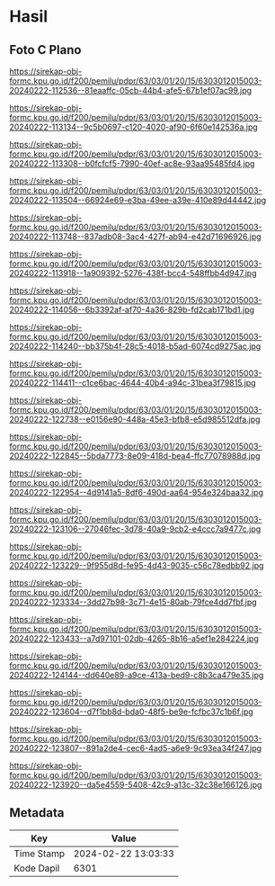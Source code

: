 # Hasil

## Foto C Plano

https://sirekap-obj-formc.kpu.go.id/f200/pemilu/pdpr/63/03/01/20/15/6303012015003-20240222-112536--81eaaffc-05cb-44b4-afe5-67b1ef07ac99.jpg

https://sirekap-obj-formc.kpu.go.id/f200/pemilu/pdpr/63/03/01/20/15/6303012015003-20240222-113134--9c5b0697-c120-4020-af90-6f60e142536a.jpg

https://sirekap-obj-formc.kpu.go.id/f200/pemilu/pdpr/63/03/01/20/15/6303012015003-20240222-113308--b0fcfcf5-7990-40ef-ac8e-93aa95485fd4.jpg

https://sirekap-obj-formc.kpu.go.id/f200/pemilu/pdpr/63/03/01/20/15/6303012015003-20240222-113504--66924e69-e3ba-49ee-a39e-410e89d44442.jpg

https://sirekap-obj-formc.kpu.go.id/f200/pemilu/pdpr/63/03/01/20/15/6303012015003-20240222-113748--837adb08-3ac4-427f-ab94-e42d71696926.jpg

https://sirekap-obj-formc.kpu.go.id/f200/pemilu/pdpr/63/03/01/20/15/6303012015003-20240222-113918--1a909392-5276-438f-bcc4-548ffbb4d947.jpg

https://sirekap-obj-formc.kpu.go.id/f200/pemilu/pdpr/63/03/01/20/15/6303012015003-20240222-114056--6b3392af-af70-4a36-829b-fd2cab171bd1.jpg

https://sirekap-obj-formc.kpu.go.id/f200/pemilu/pdpr/63/03/01/20/15/6303012015003-20240222-114240--bb375b4f-28c5-4018-b5ad-6074cd9275ac.jpg

https://sirekap-obj-formc.kpu.go.id/f200/pemilu/pdpr/63/03/01/20/15/6303012015003-20240222-114411--c1ce6bac-4644-40b4-a94c-31bea3f79815.jpg

https://sirekap-obj-formc.kpu.go.id/f200/pemilu/pdpr/63/03/01/20/15/6303012015003-20240222-122738--e0156e90-448a-45e3-bfb8-e5d985512dfa.jpg

https://sirekap-obj-formc.kpu.go.id/f200/pemilu/pdpr/63/03/01/20/15/6303012015003-20240222-122845--5bda7773-8e09-418d-bea4-ffc77078988d.jpg

https://sirekap-obj-formc.kpu.go.id/f200/pemilu/pdpr/63/03/01/20/15/6303012015003-20240222-122954--4d9141a5-8df6-490d-aa64-954e324baa32.jpg

https://sirekap-obj-formc.kpu.go.id/f200/pemilu/pdpr/63/03/01/20/15/6303012015003-20240222-123106--27046fec-3d78-40a9-9cb2-e4ccc7a9477c.jpg

https://sirekap-obj-formc.kpu.go.id/f200/pemilu/pdpr/63/03/01/20/15/6303012015003-20240222-123229--9f955d8d-fe95-4d43-9035-c56c78edbb92.jpg

https://sirekap-obj-formc.kpu.go.id/f200/pemilu/pdpr/63/03/01/20/15/6303012015003-20240222-123334--3dd27b98-3c71-4e15-80ab-79fce4dd7fbf.jpg

https://sirekap-obj-formc.kpu.go.id/f200/pemilu/pdpr/63/03/01/20/15/6303012015003-20240222-123433--a7d97101-02db-4265-8b16-a5ef1e284224.jpg

https://sirekap-obj-formc.kpu.go.id/f200/pemilu/pdpr/63/03/01/20/15/6303012015003-20240222-124144--dd640e89-a9ce-413a-bed9-c8b3ca479e35.jpg

https://sirekap-obj-formc.kpu.go.id/f200/pemilu/pdpr/63/03/01/20/15/6303012015003-20240222-123604--d7f1bb8d-bda0-48f5-be9e-fcfbc37c1b6f.jpg

https://sirekap-obj-formc.kpu.go.id/f200/pemilu/pdpr/63/03/01/20/15/6303012015003-20240222-123807--891a2de4-cec6-4ad5-a6e9-9c93ea34f247.jpg

https://sirekap-obj-formc.kpu.go.id/f200/pemilu/pdpr/63/03/01/20/15/6303012015003-20240222-123920--da5e4559-5408-42c9-a13c-32c38e166126.jpg


## Metadata

| Key        | Value               |
| ---------- | ------------------- |
| Time Stamp | 2024-02-22 13:03:33 |
| Kode Dapil | 6301                |



